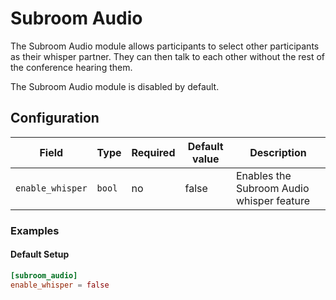 # Subroom Audio

The Subroom Audio module allows participants to select other participants as their whisper partner. They can then talk
to each other without the rest of the conference hearing them.

The Subroom Audio module is disabled by default.

## Configuration

| Field            | Type   | Required | Default value | Description                               |
| ---------------- | ------ | -------- | ------------- | ----------------------------------------- |
| `enable_whisper` | `bool` | no       | false         | Enables the Subroom Audio whisper feature |

### Examples

#### Default Setup

```toml
[subroom_audio]
enable_whisper = false
```
